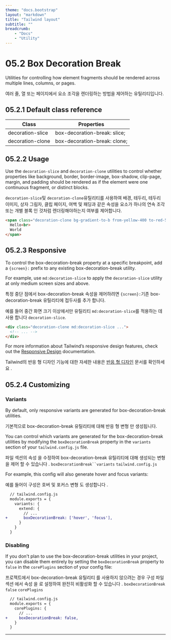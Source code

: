 ```yaml
---
theme: "docs.bootstrap"
layout: "markdown"
title: "Tailwind layout"
subtitle: ""
breadcrumb:
    - "Docs"
    - "Utility"
---
```


# 05.2 Box Decoration Break

Utilities for controlling how element fragments should be rendered across multiple lines, columns, or pages.

여러 줄, 열 또는 페이지에서 요소 조각을 렌더링하는 방법을 제어하는 유틸리티입니다.



## 05.2.1 Default class reference

| Class            | Properties                   |
| ---------------- | ---------------------------- |
| decoration-slice | box-decoration-break: slice; |
| decoration-clone | box-decoration-break: clone; |



## 05.2.2 Usage

Use the `decoration-slice` and `decoration-clone` utilities to control whether properties like background, border, border-image, box-shadow, clip-page, margin, and padding should be rendered as if the element were one continuous fragment, or distinct blocks.

`decoration-slice`및 `decoration-clone`유틸리티를 사용하여 배경, 테두리, 테두리 이미지, 상자 그림자, 클립 페이지, 여백 및 패딩과 같은 속성을 요소가 하나의 연속 조각 또는 개별 블록 인 것처럼 렌더링해야하는지 여부를 제어합니다.





```html
<span class="decoration-clone bg-gradient-to-b from-yellow-400 to-red-500 text-transparent ...">
  Hello<br>
  World
</span>
```



## 05.2.3 Responsive

To control the box-decoration-break property at a specific breakpoint, add a `{screen}:` prefix to any existing box-decoration-break utility. 

For example, use `md:decoration-slice` to apply the `decoration-slice` utility at only medium screen sizes and above.

특정 중단 점에서 box-decoration-break 속성을 제어하려면 `{screen}:`기존 box-decoration-break 유틸리티에 접두사를 추가 합니다. 

예를 들어 중간 화면 크기 이상에서만 유틸리티 `md:decoration-slice`를 적용하는 데 사용 합니다 `decoration-slice`.

```html
<div class="decoration-clone md:decoration-slice ...">
  <!-- ... -->
</div>
```

For more information about Tailwind’s responsive design features, check out the [Responsive Design](https://tailwindcss.com/docs/responsive-design) documentation.

Tailwind의 반응 형 디자인 기능에 대한 자세한 내용은 [반응 형 디자인](https://tailwindcss.com/docs/responsive-design) 문서를 확인하세요 .



## 05.2.4 Customizing

### Variants

By default, only responsive variants are generated for box-decoration-break utilities.

기본적으로 box-decoration-break 유틸리티에 대해 반응 형 변형 만 생성됩니다.

You can control which variants are generated for the box-decoration-break utilities by modifying the `boxDecorationBreak` property in the `variants` section of your `tailwind.config.js` file.

파일 섹션의 속성 을 수정하여 box-decoration-break 유틸리티에 대해 생성되는 변형을 제어 할 수 있습니다 . `boxDecorationBreak``variants` `tailwind.config.js`



For example, this config will also generate hover and focus variants:

예를 들어이 구성은 호버 및 포커스 변형 도 생성합니다 .

```diff
  // tailwind.config.js
  module.exports = {
    variants: {
      extend: {
        // ...
+       boxDecorationBreak: ['hover', 'focus'],
      }
    }
  }
```

### Disabling

If you don't plan to use the box-decoration-break utilities in your project, you can disable them entirely by setting the `boxDecorationBreak` property to `false` in the `corePlugins` section of your config file:

프로젝트에서 box-decoration-break 유틸리티 를 사용하지 않으려는 경우 구성 파일 섹션 에서 속성 을 로 설정하여 완전히 비활성화 할 수 있습니다 . `boxDecorationBreak` `false` `corePlugins`

```diff
  // tailwind.config.js
  module.exports = {
    corePlugins: {
      // ...
+     boxDecorationBreak: false,
    }
  }
```



---


